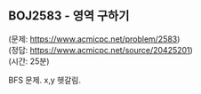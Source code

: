 ## BOJ2583 - 영역 구하기  
(문제: https://www.acmicpc.net/problem/2583)  
(정답: https://www.acmicpc.net/source/20425201)  
(시간: 25분)  

BFS 문제. x,y 헷갈림.